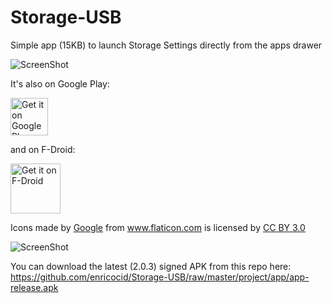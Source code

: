 # Storage-USB


Simple app (15KB) to launch Storage Settings directly from the apps drawer

![ScreenShot](https://raw.githubusercontent.com/enricocid/Storage-USB/master/art/icon.png)

It's also on Google Play:

<a href="https://play.google.com/store/apps/details?id=com.enrico.filemanager" target="_blank">
  <img alt="Get it on Google Play"
       src="https://play.google.com/intl/en_us/badges/images/generic/en-play-badge.png" height="60"/>
</a>

and on F-Droid:

[<img src="https://f-droid.org/badge/get-it-on.png"
      alt="Get it on F-Droid"
      height="80">](https://f-droid.org/app/com.enrico.filemanager)


Icons made by <a href="http://www.flaticon.com/authors/google" title="Google">Google</a> from <a href="http://www.flaticon.com" title="Flaticon">www.flaticon.com</a>             is licensed by <a href="http://creativecommons.org/licenses/by/3.0/" title="Creative Commons BY 3.0">CC BY 3.0</a></div>


![ScreenShot](https://raw.githubusercontent.com/enricocid/Storage-USB/master/art/art.png)

You can download the latest (2.0.3) signed APK from this repo here: https://github.com/enricocid/Storage-USB/raw/master/project/app/app-release.apk
